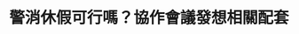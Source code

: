---
id: "38"
lang: zh-tw
publish: "FALSE"
selected: "FALSE"
selected_blog: "FALSE"
title: 警消休假可行嗎？協作會議發想相關配套
description: 「修訂紀念日及節日實施辦法於第五條第二項第四款、增列第五款增列警察、消防人員於警察節、消防節放假一天」連署案
color: red
join:
  type: 提
  title: 修訂紀念日及節日實施辦法於第五條第二項第四款、增列第五款增列警察、消防人員於警察節、消防節放假一天
  link: https://join.gov.tw/idea/detail/adf22df8-b405-4594-b637-10b5dc341c88
  image: https://cm.pdis.tw/images/post/38/1ux0btepvkUfOcBIXTCJcY7FYOmP7Kh_2.jpg
layout: post
departments:
  - 內政部
embed:
  agenda_book:
    links:
      - https://issuu.com/pdis.tw/docs/____________________________________b738b29c7c129c
  mind_map:
    links:
      - https://miro.com/app/live-embed/o9J_kzHeaMw=/?moveToViewport=-20,-1387,2907,1249&embedAutoplay=true
  ministry_slide:
    links:
      - https://issuu.com/pdis.tw/docs/20180717____________.pptx
      - https://issuu.com/pdis.tw/docs/20180717____________
      - https://issuu.com/pdis.tw/docs/20180717_____________0616043f834fb8
  transcript:
    links:
      - https://sayit.pdis.nat.gov.tw/2018-07-17-%E9%96%8B%E6%94%BE%E6%94%BF%E5%BA%9C%E8%81%AF%E7%B5%A1%E4%BA%BA%E7%AC%AC%E4%B8%89%E5%8D%81%E5%85%AB%E6%AC%A1%E5%8D%94%E4%BD%9C%E6%9C%83%E8%AD%B0
blogs:
  - https://pdis.nat.gov.tw/zh-TW/blog/%E8%AD%A6%E6%B6%88%E4%BC%91%E5%81%87%E5%8F%AF%E8%A1%8C%E5%97%8E-%E5%8D%94%E4%BD%9C%E6%9C%83%E8%AD%B0%E7%99%BC%E6%83%B3%E7%9B%B8%E9%97%9C%E9%85%8D%E5%A5%97/
---